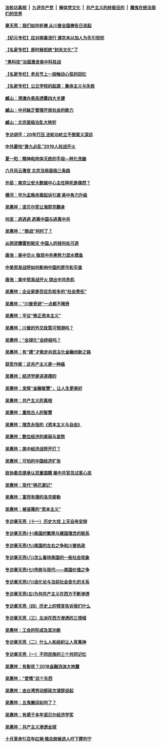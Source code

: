 ####  [法轮功真相](../../../../basic/blob/master/README.md?t=06091501) &nbsp;|&nbsp; [九评共产党](../../../../9ping.md/blob/master/README.md?t=06091501) &nbsp;|&nbsp; [解体党文化](../../../../jtdwh.md/blob/master/README.md?t=06091501)  &nbsp;|&nbsp; [共产主义的终极目的](../../../../gczydzjmd.md/blob/master/README.md?t=06091501) &nbsp;|&nbsp; [魔鬼在统治我们的世界](../../../../mgztzwmdsj.md/blob/master/README.md?t=06091501) 

#### [章天亮：我们如何祈祷 从川普全国祷告日说起](../pages/nsc423/n11944627.md?t=06091501) 

#### [【纪元专栏】应对病毒流行 渥京未以加人为先引担忧](../pages/nsc423/n11875714.md?t=06091501) 

#### [【名家专栏】是时候拒绝“封杀文化”了](../pages/nsc423/n11814093.md?t=06091501) 

#### [“黑科技”治国激发美中科技战](../pages/nsc423/n11638056.md?t=06091501) 

#### [【名家专栏】老兵节上一段触动心弦的回忆](../pages/nsc423/n11646016.md?t=06091501) 

#### [【名家专栏】公立学校的起源：集体主义与失败](../pages/nsc423/n11601833.md?t=06091501) 

#### [臧山：港澳办表态透露四大关键](../pages/nsc423/n11421628.md?t=06091501) 

#### [臧山：中共缺乏管理开放社会的能力](../pages/nsc423/n11407457.md?t=06091501) 

#### [臧山：北京面临治乱大转折](../pages/nsc423/n11406895.md?t=06091501) 

#### [专访胡平：20年打压 法轮功屹立不倒意义深远](../pages/nsc423/n11398800.md?t=06091501) 

#### [中共最怕“逢九必乱”2019人权战开火](../pages/nsc423/n11385248.md?t=06091501) 

#### [夏一阳：精神和肉体灭绝的手段—转化洗脑](../pages/nsc423/n11368250.md?t=06091501) 

#### [六月风云激变 北京当局面临三条路](../pages/nsc423/n11313668.md?t=06091501) 

#### [许茹：南京公安大数据中心主任猝死是偶然？](../pages/nsc423/n11064744.md?t=06091501) 

#### [横河：华为孟晚舟案起诉引渡 美中角力升级](../pages/nsc423/n11027230.md?t=06091501) 

#### [吴惠林：诺贝尔奖让海耶克翻身](../pages/nsc423/n10890049.md?t=06091501) 

#### [何坚：逃逃逃 逃离中国与逃离中共](../pages/nsc423/n10592891.md?t=06091501) 

#### [吴惠林：“商战”何时了？](../pages/nsc423/n10573558.md?t=06091501) 

#### [从网贷爆雷到股灾 中国人的钱何处可逃](../pages/nsc423/n10572800.md?t=06091501) 

#### [唐浩：美中交火 隐现中共黑势力混水摸鱼](../pages/nsc423/n10544040.md?t=06091501) 

#### [中美贸易战将如何影响中国的房市和币值](../pages/nsc423/n10543697.md?t=06091501) 

#### [唐浩：美中贸易战开火 烧出中共危机](../pages/nsc423/n10540126.md?t=06091501) 

#### [吴惠林：企业家是否应负较多的“社会责任”](../pages/nsc423/n10535022.md?t=06091501) 

#### [吴惠林：“川普奇迹”一点都不稀奇](../pages/nsc423/n10512808.md?t=06091501) 

#### [吴惠林：平议“修正资本主义”](../pages/nsc423/n10495724.md?t=06091501) 

#### [吴惠林：川普的外交政策可预测吗？](../pages/nsc423/n10462387.md?t=06091501) 

#### [吴惠林：“全球化”会终结吗？](../pages/nsc423/n10452838.md?t=06091501) 

#### [吴惠林：有“德”才能走向民主化金融创新之路](../pages/nsc423/n10432292.md?t=06091501) 

#### [获奖作家：这共产主义是一种癌](../pages/nsc423/n10431541.md?t=06091501) 

#### [吴惠林：经济学是讲道德的](../pages/nsc423/n10398014.md?t=06091501) 

#### [吴惠林：发挥“金融智慧”，让人生更美好](../pages/nsc423/n10375019.md?t=06091501) 

#### [吴惠林：共产主义的真相](../pages/nsc423/n10351394.md?t=06091501) 

#### [吴惠林：重拾古人的智慧](../pages/nsc423/n10337691.md?t=06091501) 

#### [吴惠林：理念永恒的《资本主义与自由》](../pages/nsc423/n10316274.md?t=06091501) 

#### [吴惠林：数位经济的美丽与哀愁](../pages/nsc423/n10292946.md?t=06091501) 

#### [吴惠林：美中经济战将开打？](../pages/nsc423/n10258825.md?t=06091501) 

#### [吴惠林：可怕的中国经济扩张](../pages/nsc423/n10219147.md?t=06091501) 

#### [政协委员提承认双重国籍 揭中共官员过客心态](../pages/nsc423/n10208809.md?t=06091501) 

#### [吴惠林：现代“桃花源记”](../pages/nsc423/n10185234.md?t=06091501) 

#### [吴惠林：富而有德的洛克斐勒](../pages/nsc423/n10142264.md?t=06091501) 

#### [吴惠林：被诬蔑的“资本主义”](../pages/nsc423/n10124816.md?t=06091501) 

#### [专访章天亮（十一）历史大戏 上天自有安排](../pages/nsc423/n10094905.md?t=06091501) 

#### [专访章天亮(十)美国的繁荣与建国理念的联系](../pages/nsc423/n10094899.md?t=06091501) 

#### [专访章天亮(九)美国的左右之争和川普执政](../pages/nsc423/n10094889.md?t=06091501) 

#### [专访章天亮(八)怎么看待美国的一些社会现象](../pages/nsc423/n10094857.md?t=06091501) 

#### [专访章天亮(七)传统与现代——美国价值之争](../pages/nsc423/n10093140.md?t=06091501) 

#### [专访章天亮(六)进化论与当前社会变化的关系](../pages/nsc423/n10092036.md?t=06091501) 

#### [专访章天亮(五)为何共产主义在西方不断渗透](../pages/nsc423/n10083620.md?t=06091501) 

#### [专访章天亮（四）历史上的预言告诉我们什么](../pages/nsc423/n10083606.md?t=06091501) 

#### [专访章天亮（三）左派在西方渗透的三领域](../pages/nsc423/n10081115.md?t=06091501) 

#### [吴惠林：工会的形成及其功能](../pages/nsc423/n10080633.md?t=06091501) 

#### [专访章天亮（二）什么人和组织让人背离神](../pages/nsc423/n10076637.md?t=06091501) 

#### [专访章天亮（一）不同民族的三个共同记忆](../pages/nsc423/n10074188.md?t=06091501) 

#### [吴惠林：有影呒？2018金融泡沫大地震](../pages/nsc423/n10040534.md?t=06091501) 

#### [吴惠林：“爱情”这个东西](../pages/nsc423/n10019423.md?t=06091501) 

#### [吴惠林：由台湾劳动部政次请辞说起](../pages/nsc423/n9979679.md?t=06091501) 

#### [吴惠林：五鬼搬运如何了？](../pages/nsc423/n9925338.md?t=06091501) 

#### [吴惠林：有感于本年诺贝尔经济学奖](../pages/nsc423/n9871883.md?t=06091501) 

#### [吴惠林：共产主义渗透全球](../pages/nsc423/n9812748.md?t=06091501) 

#### [十月革命引百年红祸 俄总统候选人吁下葬列宁](../pages/nsc423/n9810182.md?t=06091501) 

